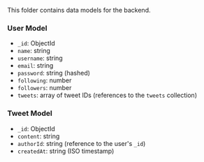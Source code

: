 This folder contains data models for the backend.

### User Model

- `_id`: ObjectId
- `name`: string
- `username`: string
- `email`: string
- `password`: string (hashed)
- `following`: number
- `followers`: number
- `tweets`: array of tweet IDs (references to the `tweets` collection)

### Tweet Model

- `_id`: ObjectId
- `content`: string
- `authorId`: string (reference to the user's `_id`)
- `createdAt`: string (ISO timestamp)
